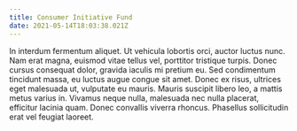 ```yaml
---
title: Consumer Initiative Fund
date: 2021-05-14T18:03:38.021Z
---
```

In interdum fermentum aliquet. Ut vehicula lobortis orci, auctor luctus nunc. Nam erat magna, euismod vitae tellus vel, porttitor tristique turpis. Donec cursus consequat dolor, gravida iaculis mi pretium eu. Sed condimentum tincidunt massa, eu luctus augue congue sit amet. Donec ex risus, ultrices eget malesuada ut, vulputate eu mauris. Mauris suscipit libero leo, a mattis metus varius in. Vivamus neque nulla, malesuada nec nulla placerat, efficitur lacinia quam. Donec convallis viverra rhoncus. Phasellus sollicitudin erat vel feugiat laoreet.